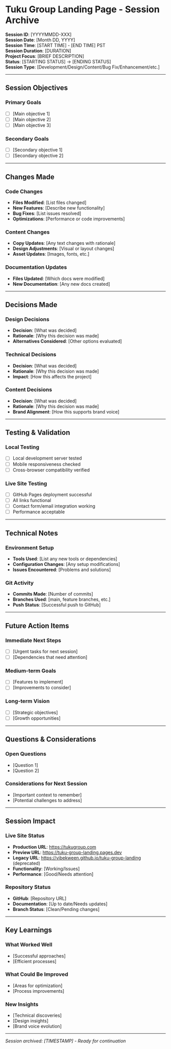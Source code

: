 # Tuku Group Landing Page - Session Archive

**Session ID**: [YYYYMMDD-XXX]  
**Session Date**: [Month DD, YYYY]  
**Session Time**: [START TIME] - [END TIME] PST  
**Session Duration**: [DURATION]  
**Project Focus**: [BRIEF DESCRIPTION]  
**Status**: [STARTING STATUS] → [ENDING STATUS]  
**Session Type**: [Development/Design/Content/Bug Fix/Enhancement/etc.]

---

## Session Objectives

### Primary Goals
- [ ] [Main objective 1]
- [ ] [Main objective 2]
- [ ] [Main objective 3]

### Secondary Goals
- [ ] [Secondary objective 1]
- [ ] [Secondary objective 2]

---

## Changes Made

### Code Changes
- **Files Modified**: [List files changed]
- **New Features**: [Describe new functionality]
- **Bug Fixes**: [List issues resolved]
- **Optimizations**: [Performance or code improvements]

### Content Changes
- **Copy Updates**: [Any text changes with rationale]
- **Design Adjustments**: [Visual or layout changes]
- **Asset Updates**: [Images, fonts, etc.]

### Documentation Updates
- **Files Updated**: [Which docs were modified]
- **New Documentation**: [Any new docs created]

---

## Decisions Made

### Design Decisions
- **Decision**: [What was decided]
- **Rationale**: [Why this decision was made]
- **Alternatives Considered**: [Other options evaluated]

### Technical Decisions
- **Decision**: [What was decided]
- **Rationale**: [Why this decision was made]
- **Impact**: [How this affects the project]

### Content Decisions
- **Decision**: [What was decided]
- **Rationale**: [Why this decision was made]
- **Brand Alignment**: [How this supports brand voice]

---

## Testing & Validation

### Local Testing
- [ ] Local development server tested
- [ ] Mobile responsiveness checked
- [ ] Cross-browser compatibility verified

### Live Site Testing
- [ ] GitHub Pages deployment successful
- [ ] All links functional
- [ ] Contact form/email integration working
- [ ] Performance acceptable

---

## Technical Notes

### Environment Setup
- **Tools Used**: [List any new tools or dependencies]
- **Configuration Changes**: [Any setup modifications]
- **Issues Encountered**: [Problems and solutions]

### Git Activity
- **Commits Made**: [Number of commits]
- **Branches Used**: [main, feature branches, etc.]
- **Push Status**: [Successful push to GitHub]

---

## Future Action Items

### Immediate Next Steps
- [ ] [Urgent tasks for next session]
- [ ] [Dependencies that need attention]

### Medium-term Goals
- [ ] [Features to implement]
- [ ] [Improvements to consider]

### Long-term Vision
- [ ] [Strategic objectives]
- [ ] [Growth opportunities]

---

## Questions & Considerations

### Open Questions
- [Question 1]
- [Question 2]

### Considerations for Next Session
- [Important context to remember]
- [Potential challenges to address]

---

## Session Impact

### Live Site Status
- **Production URL**: https://tukugroup.com  
- **Preview URL**: https://tuku-group-landing.pages.dev  
- **Legacy URL**: https://vibekween.github.io/tuku-group-landing (deprecated)
- **Functionality**: [Working/Issues]
- **Performance**: [Good/Needs attention]

### Repository Status
- **GitHub**: [Repository URL]
- **Documentation**: [Up to date/Needs updates]
- **Branch Status**: [Clean/Pending changes]

---

## Key Learnings

### What Worked Well
- [Successful approaches]
- [Efficient processes]

### What Could Be Improved
- [Areas for optimization]
- [Process improvements]

### New Insights
- [Technical discoveries]
- [Design insights]
- [Brand voice evolution]

---

*Session archived: [TIMESTAMP] - Ready for continuation*